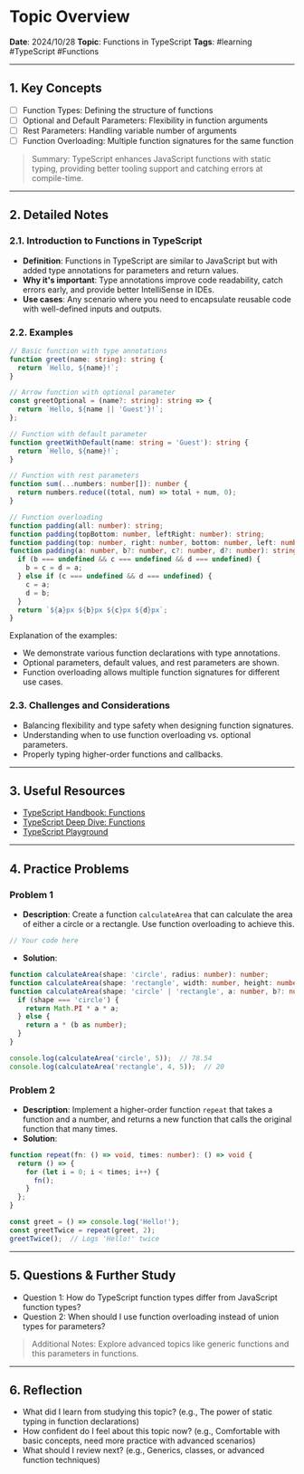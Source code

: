 # Topic Overview

**Date**: 2024/10/28
**Topic**: Functions in TypeScript
**Tags**: #learning #TypeScript #Functions

---

## 1. Key Concepts

- [ ] Function Types: Defining the structure of functions
- [ ] Optional and Default Parameters: Flexibility in function arguments
- [ ] Rest Parameters: Handling variable number of arguments
- [ ] Function Overloading: Multiple function signatures for the same function

> Summary: TypeScript enhances JavaScript functions with static typing, providing better tooling support and catching errors at compile-time.

---

## 2. Detailed Notes

### 2.1. Introduction to Functions in TypeScript

- **Definition**: Functions in TypeScript are similar to JavaScript but with added type annotations for parameters and return values.
- **Why it's important**: Type annotations improve code readability, catch errors early, and provide better IntelliSense in IDEs.
- **Use cases**: Any scenario where you need to encapsulate reusable code with well-defined inputs and outputs.

### 2.2. Examples

```typescript
// Basic function with type annotations
function greet(name: string): string {
  return `Hello, ${name}!`;
}

// Arrow function with optional parameter
const greetOptional = (name?: string): string => {
  return `Hello, ${name || 'Guest'}!`;
};

// Function with default parameter
function greetWithDefault(name: string = 'Guest'): string {
  return `Hello, ${name}!`;
}

// Function with rest parameters
function sum(...numbers: number[]): number {
  return numbers.reduce((total, num) => total + num, 0);
}

// Function overloading
function padding(all: number): string;
function padding(topBottom: number, leftRight: number): string;
function padding(top: number, right: number, bottom: number, left: number): string;
function padding(a: number, b?: number, c?: number, d?: number): string {
  if (b === undefined && c === undefined && d === undefined) {
    b = c = d = a;
  } else if (c === undefined && d === undefined) {
    c = a;
    d = b;
  }
  return `${a}px ${b}px ${c}px ${d}px`;
}
```

Explanation of the examples:

- We demonstrate various function declarations with type annotations.
- Optional parameters, default values, and rest parameters are shown.
- Function overloading allows multiple function signatures for different use cases.

### 2.3. Challenges and Considerations

- Balancing flexibility and type safety when designing function signatures.
- Understanding when to use function overloading vs. optional parameters.
- Properly typing higher-order functions and callbacks.

---

## 3. Useful Resources

- [TypeScript Handbook: Functions](https://www.typescriptlang.org/docs/handbook/functions.html)
- [TypeScript Deep Dive: Functions](https://basarat.gitbook.io/typescript/type-system/functions)
- [TypeScript Playground](https://www.typescriptlang.org/play)

---

## 4. Practice Problems

### Problem 1

- **Description**: Create a function `calculateArea` that can calculate the area of either a circle or a rectangle. Use function overloading to achieve this.

```typescript
// Your code here
```

- **Solution**:

```typescript
function calculateArea(shape: 'circle', radius: number): number;
function calculateArea(shape: 'rectangle', width: number, height: number): number;
function calculateArea(shape: 'circle' | 'rectangle', a: number, b?: number): number {
  if (shape === 'circle') {
    return Math.PI * a * a;
  } else {
    return a * (b as number);
  }
}

console.log(calculateArea('circle', 5));  // 78.54
console.log(calculateArea('rectangle', 4, 5));  // 20
```

### Problem 2

- **Description**: Implement a higher-order function `repeat` that takes a function and a number, and returns a new function that calls the original function that many times.
- **Solution**:

```typescript
function repeat(fn: () => void, times: number): () => void {
  return () => {
    for (let i = 0; i < times; i++) {
      fn();
    }
  };
}

const greet = () => console.log('Hello!');
const greetTwice = repeat(greet, 2);
greetTwice();  // Logs 'Hello!' twice
```

---

## 5. Questions & Further Study

- Question 1: How do TypeScript function types differ from JavaScript function types?
- Question 2: When should I use function overloading instead of union types for parameters?

> Additional Notes: Explore advanced topics like generic functions and this parameters in functions.

---

## 6. Reflection

- What did I learn from studying this topic? (e.g., The power of static typing in function declarations)
- How confident do I feel about this topic now? (e.g., Comfortable with basic concepts, need more practice with advanced scenarios)
- What should I review next? (e.g., Generics, classes, or advanced function techniques)
